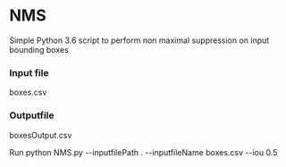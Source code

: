 # NMS
Simple Python 3.6 script to perform non maximal suppression on input bounding boxes

### Input file ###
boxes.csv
### Outputfile ###
boxesOutput.csv

Run
python NMS.py --inputfilePath . --inputfileName boxes.csv --iou 0.5
